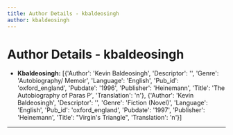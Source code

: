 ```yaml
---
title: Author Details - kbaldeosingh
author: kbaldeosingh
---
```


# Author Details - kbaldeosingh

<ul>
    <li><strong>Kbaldeosingh:</strong> [{'Author': 'Kevin Baldeosingh', 'Descriptor': '', 'Genre': 'Autobiography/ Memoir', 'Language': 'English', 'Pub_id': 'oxford_england', 'Pubdate': '1996', 'Publisher': 'Heinemann', 'Title': 'The Autobiography of Paras P', 'Translation': 'n'}, {'Author': 'Kevin Baldeosingh', 'Descriptor': '', 'Genre': 'Fiction (Novel)', 'Language': 'English', 'Pub_id': 'oxford_england', 'Pubdate': '1997', 'Publisher': 'Heinemann', 'Title': "Virgin's Triangle", 'Translation': 'n'}]</li>
</ul>
<hr>